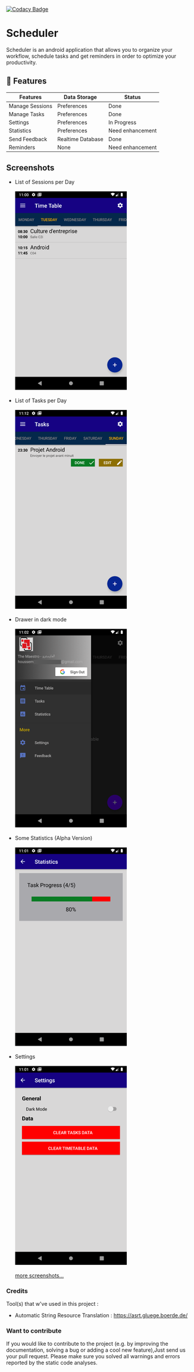 [![Codacy Badge](https://api.codacy.com/project/badge/Grade/60a1063f55664982bc79ef1ef7fa75dd)](https://www.codacy.com/manual/HoussemTN/schedulerProject?utm_source=github.com&amp;utm_medium=referral&amp;utm_content=HoussemTN/schedulerProject&amp;utm_campaign=Badge_Grade)

# Scheduler 
Scheduler is an android application that allows you to organize your workflow, schedule tasks and get reminders in order to optimize your productivity.
##  :stars: Features

| Features|Data Storage|Status|
|-------------|-------------|-------------|
| Manage Sessions|Preferences|Done|
| Manage Tasks|Preferences|Done|
| Settings|Preferences|In Progress|
| Statistics|Preferences|Need enhancement|
| Send Feedback|Realtime Database|Done|
| Reminders|None|Need enhancement|


## Screenshots
* List of Sessions per Day <br/> <br/>
  <img  alt="List_Sessions" src="https://github.com/HoussemTN/schedulerProject/blob/master/screenshots/list_timetable.png?raw=true"          heigth="250px" width="300px"/>
    <br/>    <br/>
* List of Tasks per Day <br/> <br/>
   <img  alt="List_Tasks" src="https://github.com/HoussemTN/schedulerProject/blob/master/screenshots/list_tasks.png?raw=true"                     heigth="250px" width="300px"/>
   <br/>    <br/>
* Drawer in dark mode <br/> <br/>
   <img  alt="Drawer_dark_mode" src="https://github.com/HoussemTN/schedulerProject/blob/master/screenshots/drawer_dark.png?raw=true"          heigth="250px" width="300px"/>
   <br/>    <br/>
* Some Statistics (Alpha Version) <br/> <br/>
   <img  alt="statistics" src="https://github.com/HoussemTN/schedulerProject/blob/master/screenshots/stats.png?raw=true" heigth="250px"       width="300px"/>
   <br/>    <br/>
*  Settings  <br/> <br/>
   <img  alt="settings" src="https://github.com/HoussemTN/schedulerProject/blob/master/screenshots/settings.png?raw=true" heigth="250px"      width="300px"/>
   <br/>    <br/>
  <a href="https://github.com/HoussemTN/schedulerProject/tree/master/screenshots">more screenshots...</a>
 ### Credits
 Tool(s) that w've used in this project :
 
 * Automatic String Resource Translation : https://asrt.gluege.boerde.de/ 
 
 
 ### Want to contribute
If you would like to contribute to the project (e.g. by improving the documentation, solving a bug or adding a cool new feature),Just send us your pull request. Please make sure you solved all warnings and errors reported by the static code analyses.
 
